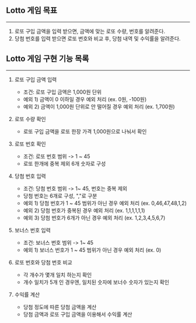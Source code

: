 ## Lotto 게임 목표

---

1. 로또 구입 금액을 입력 받으면, 금액에 맞는 로또 수량, 번호를 알려준다.
2. 당첨 번호를 입력 받으면 로또 번호와 비교 후, 당첨 내역 및 수익률을 알려준다.

## Lotto 게임 구현 기능 목록

---

1. 로또 구입 금액 입력
    - 조건: 로또 구입 금액은 1,000원 단위
    - 예외 1) 금액이 0 이하일 경우 예외 처리 (ex. 0원, -100원)
    - 예외 2) 금액이 1,000원 단위로 안 떨어질 경우 예외 처리 (ex. 1,700원)


2. 로또 수량 확인
    - 로또 구입 금액을 로또 한장 가격 1,000원으로 나눠서 확인


3. 로또 번호 확인
    - 조건: 로또 번호 범위 -> 1 ~ 45
    - 로또 한개에 중복 제외 6개 숫자로 구성


4. 당첨 번호 입력
    - 조건: 당첨 번호 범위 -> 1~ 45, 번호는 중복 제외
    - 당첨 번호는 6개로 구성, ","로 구분
    - 예외 1) 당첨 번호가 1 ~ 45 범위가 아닌 경우 예외 처리 (ex. 0,46,47,48,1,2)
    - 예외 2) 당첨 번호가 중복된 경우 예외 처리 (ex. 1,1,1,1,1,1)
    - 예외 3) 당첨 번호가 6개가 아닌 경우 예외 처리 (ex. 1,2,3,4,5,6,7)


5. 보너스 번호 입력
    - 조건: 보너스 번호 범위 -> 1~ 45
    - 예외 1) 보너스 번호가 1 ~ 45 범위가 아닌 경우 예외 처리 (ex. 0)


6. 로또 번호와 당첨 번호 비교
    - 각 개수가 몇개 일치 하는지 확인
    - 개수 일치가 5개 인 경우엔, 일치된 숫자에 보너수 숫자가 있는지 확인


7. 수익률 계산
    - 당첨 정도에 따른 당첨 금액을 계산
    - 당첨 금액과 로또 구입 금액을 이용해서 수익률 계산
   